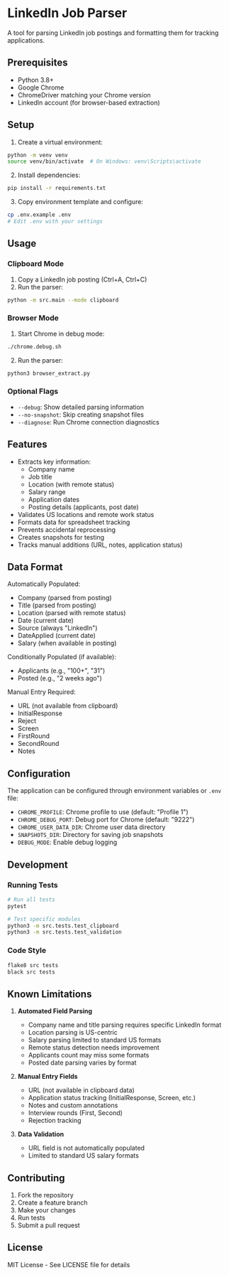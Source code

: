 # LinkedIn Job Parser

A tool for parsing LinkedIn job postings and formatting them for tracking applications.

## Prerequisites

- Python 3.8+
- Google Chrome
- ChromeDriver matching your Chrome version
- LinkedIn account (for browser-based extraction)

## Setup

1. Create a virtual environment:
```bash
python -m venv venv
source venv/bin/activate  # On Windows: venv\Scripts\activate
```

2. Install dependencies:
```bash
pip install -r requirements.txt
```

3. Copy environment template and configure:
```bash
cp .env.example .env
# Edit .env with your settings
```

## Usage

### Clipboard Mode
1. Copy a LinkedIn job posting (Ctrl+A, Ctrl+C)
2. Run the parser:
```bash
python -m src.main --mode clipboard
```

### Browser Mode
1. Start Chrome in debug mode:
```bash
./chrome.debug.sh
```

2. Run the parser:
```bash
python3 browser_extract.py 
```

### Optional Flags
- `--debug`: Show detailed parsing information
- `--no-snapshot`: Skip creating snapshot files
- `--diagnose`: Run Chrome connection diagnostics

## Features

- Extracts key information:
  - Company name
  - Job title
  - Location (with remote status)
  - Salary range
  - Application dates
  - Posting details (applicants, post date)
- Validates US locations and remote work status
- Formats data for spreadsheet tracking
- Prevents accidental reprocessing
- Creates snapshots for testing
- Tracks manual additions (URL, notes, application status)

## Data Format

Automatically Populated:
- Company (parsed from posting)
- Title (parsed from posting)
- Location (parsed with remote status)
- Date (current date)
- Source (always "LinkedIn")
- DateApplied (current date)
- Salary (when available in posting)

Conditionally Populated (if available):
- Applicants (e.g., "100+", "31")
- Posted (e.g., "2 weeks ago")

Manual Entry Required:
- URL (not available from clipboard)
- InitialResponse
- Reject
- Screen
- FirstRound
- SecondRound
- Notes

## Configuration

The application can be configured through environment variables or `.env` file:

- `CHROME_PROFILE`: Chrome profile to use (default: "Profile 1")
- `CHROME_DEBUG_PORT`: Debug port for Chrome (default: "9222")
- `CHROME_USER_DATA_DIR`: Chrome user data directory
- `SNAPSHOTS_DIR`: Directory for saving job snapshots
- `DEBUG_MODE`: Enable debug logging

## Development

### Running Tests
```bash
# Run all tests
pytest

# Test specific modules
python3 -m src.tests.test_clipboard
python3 -m src.tests.test_validation
```

### Code Style
```bash
flake8 src tests
black src tests
```

## Known Limitations

1. **Automated Field Parsing**
   - Company name and title parsing requires specific LinkedIn format
   - Location parsing is US-centric
   - Salary parsing limited to standard US formats
   - Remote status detection needs improvement
   - Applicants count may miss some formats
   - Posted date parsing varies by format

2. **Manual Entry Fields**
   - URL (not available in clipboard data)
   - Application status tracking (InitialResponse, Screen, etc.)
   - Notes and custom annotations
   - Interview rounds (First, Second)
   - Rejection tracking

3. **Data Validation**
   - URL field is not automatically populated
   - Limited to standard US salary formats

## Contributing

1. Fork the repository
2. Create a feature branch
3. Make your changes
4. Run tests
5. Submit a pull request

## License

MIT License - See LICENSE file for details

